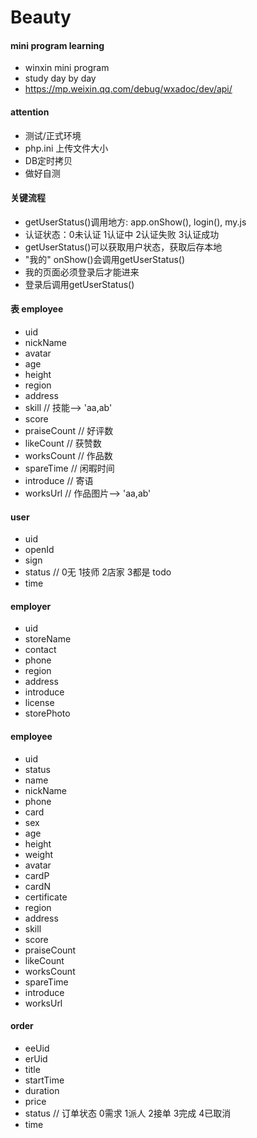 # Beauty

#### mini program learning 
- winxin mini program
- study day by day
- https://mp.weixin.qq.com/debug/wxadoc/dev/api/

#### attention
- 测试/正式环境
- php.ini 上传文件大小
- DB定时拷贝
- 做好自测

#### 关键流程
- getUserStatus()调用地方: app.onShow(), login(), my.js
- 认证状态：0未认证  1认证中  2认证失败  3认证成功
- getUserStatus()可以获取用户状态，获取后存本地
- "我的" onShow()会调用getUserStatus()
- 我的页面必须登录后才能进来
- 登录后调用getUserStatus()

#### 表 employee
- uid
- nickName
- avatar
- age
- height
- region
- address
- skill // 技能--> 'aa,ab'
- score
- praiseCount // 好评数
- likeCount  // 获赞数
- worksCount // 作品数
- spareTime  // 闲暇时间
- introduce  // 寄语
- worksUrl   // 作品图片--> 'aa,ab'

#### user
- uid
- openId
- sign
- status // 0无 1技师 2店家 3都是 todo 
- time

#### employer
- uid
- storeName
- contact
- phone
- region
- address
- introduce
- license
- storePhoto

#### employee
- uid
- status 
- name
- nickName
- phone
- card 
- sex
- age
- height
- weight
- avatar
- cardP
- cardN
- certificate
- region
- address
- skill
- score
- praiseCount
- likeCount
- worksCount
- spareTime
- introduce
- worksUrl

#### order
- eeUid
- erUid
- title
- startTime
- duration
- price
- status // 订单状态 0需求 1派人 2接单 3完成 4已取消
- time
